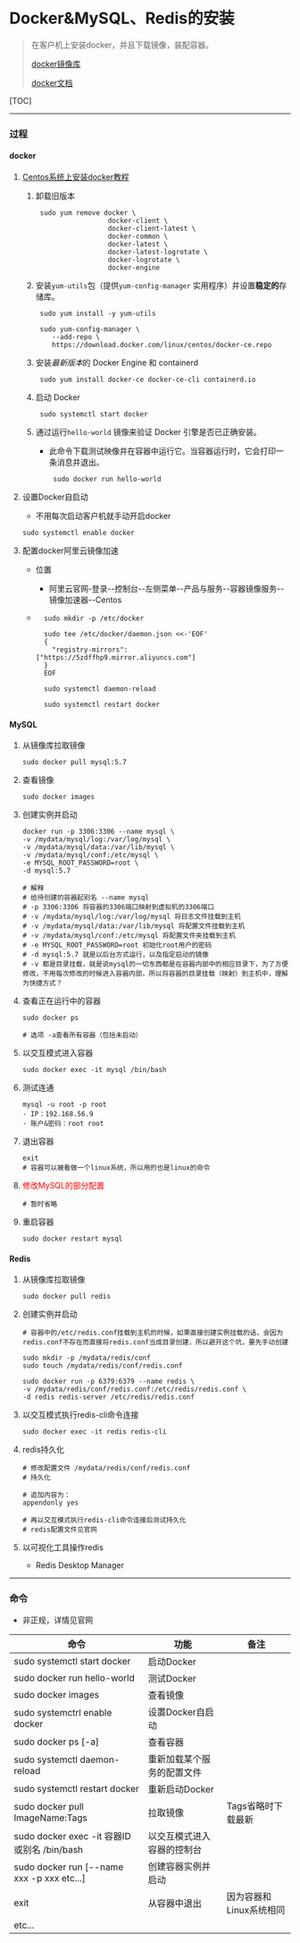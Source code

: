 # Docker&MySQL、Redis的安装

> 在客户机上安装docker，并且下载镜像，装配容器。
>
> [docker镜像库](https://hub.docker.com/)
>
> [docker文档](https://docs.docker.com/)

[TOC]

<hr />

### 过程

#### docker

1. [Centos系统上安装docker教程](https://docs.docker.com/engine/install/centos/)

    1. 卸载旧版本

        ```shell
         sudo yum remove docker \
                          docker-client \
                          docker-client-latest \
                          docker-common \
                          docker-latest \
                          docker-latest-logrotate \
                          docker-logrotate \
                          docker-engine
        ```

    2. 安装`yum-utils`包（提供`yum-config-manager` 实用程序）并设置**稳定的**存储库。

        ```shell
         sudo yum install -y yum-utils
         
         sudo yum-config-manager \
            --add-repo \
            https://download.docker.com/linux/centos/docker-ce.repo
        ```

    3. 安装*最新版本*的 Docker Engine 和 containerd

        ```shell
         sudo yum install docker-ce docker-ce-cli containerd.io
        ```

    4. 启动 Docker

        ```shell
         sudo systemctl start docker
        ```

    5. 通过运行`hello-world` 镜像来验证 Docker 引擎是否已正确安装。

        - 此命令下载测试映像并在容器中运行它。当容器运行时，它会打印一条消息并退出。

            ```shell
             sudo docker run hello-world
            ```

2. 设置Docker自启动

    - 不用每次启动客户机就手动开启docker

    ```shell
    sudo systemctl enable docker
    ```

3. 配置docker阿里云镜像加速

    - 位置

        - 阿里云官网-登录--控制台--左侧菜单--产品与服务--容器镜像服务--镜像加速器--Centos

    - ```shell
        sudo mkdir -p /etc/docker
        
        sudo tee /etc/docker/daemon.json <<-'EOF'
        {
          "registry-mirrors": ["https://5zdffhp9.mirror.aliyuncs.com"]
        }
        EOF
        
        sudo systemctl daemon-reload
        
        sudo systemctl restart docker
        ```

#### MySQL

1. 从镜像库拉取镜像

    ```shell
    sudo docker pull mysql:5.7
    ```

2. 查看镜像

    ```shell
    sudo docker images
    ```

3. 创建实例并启动

    ```shell
    docker run -p 3306:3306 --name mysql \
    -v /mydata/mysql/log:/var/log/mysql \
    -v /mydata/mysql/data:/var/lib/mysql \
    -v /mydata/mysql/conf:/etc/mysql \
    -e MYSQL_ROOT_PASSWORD=root \
    -d mysql:5.7
    
    # 解释
    # 给待创建的容器起别名 --name mysql
    # -p 3306:3306 将容器的3306端口映射到虚拟机的3306端口
    # -v /mydata/mysql/log:/var/log/mysql 将日志文件挂载到主机
    # -v /mydata/mysql/data:/var/lib/mysql 将配置文件挂载到主机
    # -v /mydata/mysql/conf:/etc/mysql 将配置文件夹挂载到主机
    # -e MYSQL_ROOT_PASSWORD=root 初始化root用户的密码
    # -d mysql:5.7 就是以后台方式运行，以及指定启动的镜像
    # -v 都是目录挂载，就是说mysql的一切东西都是在容器内部中的相应目录下，为了方便修改，不用每次修改的时候进入容器内部，所以将容器的目录挂载（映射）到主机中，理解为快捷方式？
    ```

4. 查看正在运行中的容器

    ```shell
    sudo docker ps
    
    # 选项 -a查看所有容器（包括未启动）
    ```

5. 以交互模式进入容器

    ```shell
    sudo docker exec -it mysql /bin/bash
    ```

6. 测试连通

    ```shell
    mysql -u root -p root
    - IP：192.168.56.9
    - 账户&密码：root root
    ```

7. 退出容器

    ```shell
    exit
    # 容器可以被看做一个linux系统，所以用的也是linux的命令
    ```

8. <span style="color:red">修改MySQL的部分配置</span>

    ```shell
    # 暂时省略
    ```

9. 重启容器

    ```shell
    sudo docker restart mysql
    ```

#### Redis

1. 从镜像库拉取镜像

    ```shell
    sudo docker pull redis
    ```

2. 创建实例并启动

    ```shell
    # 容器中的/etc/redis.conf挂载到主机的时候，如果直接创建实例挂载的话，会因为redis.conf不存在而直接将redis.conf当成目录创建，所以避开这个坑，要先手动创建
    
    sudo mkdir -p /mydata/redis/conf
    sudo touch /mydata/redis/conf/redis.conf
    
    sudo docker run -p 6379:6379 --name redis \
    -v /mydata/redis/conf/redis.conf:/etc/redis/redis.conf \
    -d redis redis-server /etc/redis/redis.conf
    ```

3. 以交互模式执行redis-cli命令连接

    ```shell
    sudo docker exec -it redis redis-cli
    ```

4. redis持久化

    ```shell
    # 修改配置文件 /mydata/redis/conf/redis.conf
    # 持久化
    
    # 追加内容为：
    appendonly yes    
    
    # 再以交互模式执行redis-cli命令连接后测试持久化
    # redis配置文件见官网
    ```

5. 以可视化工具操作redis

    - Redis Desktop Manager

<hr />

### 命令

- 非正规，详情见官网

| 命令                                        | 功能                       | 备注                    |
| ------------------------------------------- | -------------------------- | ----------------------- |
| sudo systemctl start docker                 | 启动Docker                 |                         |
| sudo docker run hello-world                 | 测试Docker                 |                         |
| sudo docker images                          | 查看镜像                   |                         |
| sudo systemctrl enable docker               | 设置Docker自启动           |                         |
| sudo docker ps [-a]                         | 查看容器                   |                         |
| sudo systemctl daemon-reload                | 重新加载某个服务的配置文件 |                         |
| sudo systemctl restart docker               | 重新启动Docker             |                         |
| sudo docker pull ImageName:Tags             | 拉取镜像                   | Tags省略时下载最新      |
| sudo docker exec -it 容器ID或别名 /bin/bash | 以交互模式进入容器的控制台 |                         |
| sudo docker run [--name xxx -p xxx etc...]  | 创建容器实例并启动         |                         |
| exit                                        | 从容器中退出               | 因为容器和Linux系统相同 |
| etc...                                      |                            |                         |
